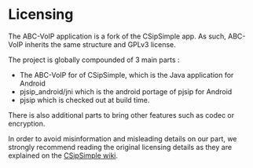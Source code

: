 

# Licensing #

The ABC-VoIP application is a fork of the CSipSimple app. As such, ABC-VoIP inherits the same structure and GPLv3 license.

The project is globally compounded of 3 main parts :

  * The ABC-VoIP for of CSipSimple, which is the Java application for Android
  * pjsip\_android/jni which is the android portage of pjsip for Android
  * pjsip which is checked out at build time.

There is also additional parts to bring other features such as codec or
encryption.


In order to avoid misinformation and misleading details on our part, we strongly recommend reading the original licensing details as they are explained on the [CSipSimple wiki](http://code.google.com/p/csipsimple/wiki/Licensing).